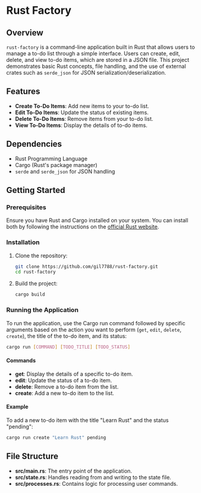 # Rust Factory

## Overview

`rust-factory` is a command-line application built in Rust that allows users to manage a to-do list through a simple interface. Users can create, edit, delete, and view to-do items, which are stored in a JSON file. This project demonstrates basic Rust concepts, file handling, and the use of external crates such as `serde_json` for JSON serialization/deserialization.

## Features

- **Create To-Do Items**: Add new items to your to-do list.
- **Edit To-Do Items**: Update the status of existing items.
- **Delete To-Do Items**: Remove items from your to-do list.
- **View To-Do Items**: Display the details of to-do items.

## Dependencies

- Rust Programming Language
- Cargo (Rust's package manager)
- `serde` and `serde_json` for JSON handling

## Getting Started

### Prerequisites

Ensure you have Rust and Cargo installed on your system. You can install both by following the instructions on the [official Rust website](https://www.rust-lang.org/tools/install).

### Installation

1. Clone the repository:
   ```bash
   git clone https://github.com/gil7788/rust-factory.git
   cd rust-factory
   ```
2. Build the project:
   ```bash
   cargo build
   ```

### Running the Application

To run the application, use the Cargo run command followed by specific arguments based on the action you want to perform (`get`, `edit`, `delete`, `create`), the title of the to-do item, and its status:

```bash
cargo run [COMMAND] [TODO_TITLE] [TODO_STATUS]
```

#### Commands

- **get**: Display the details of a specific to-do item.
- **edit**: Update the status of a to-do item.
- **delete**: Remove a to-do item from the list.
- **create**: Add a new to-do item to the list.

#### Example

To add a new to-do item with the title "Learn Rust" and the status "pending":

```bash
cargo run create "Learn Rust" pending
```

## File Structure

- **src/main.rs**: The entry point of the application.
- **src/state.rs**: Handles reading from and writing to the state file.
- **src/processes.rs**: Contains logic for processing user commands.

